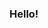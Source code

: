 ### Hello!

<!--
**Zayyden/Zayyden** is a ✨ _special_ ✨ repository because its `README.md` (this file) appears on your GitHub profile.

Here are some ideas to get you started:

I am a full stack developer sepcialising in JavaScript and other coding and programing languages like, python, HTML, CSS, Bootstrap and much more! 

📬 Need to get in touch or want to talk about hiring me? Email me contact@zayden.me
🏫 Want to lean how to code? Check out my YouTube channel and learn how to make discord bots and get crash courses on lots of lanaguages
🚧 Need some help? Join Developers Network server! My support discord:https://discord.gg/9fuNWS7

❗ NOTE: All of my public repoistorys are opened source and are under the MIT liscnece, this alows you to chaneg and modify my source code. But please be sure to give credit! ❗

-->
